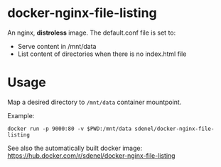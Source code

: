 # docker-nginx-file-listing

An nginx, **distroless** image. The default.conf file is set to:
* Serve content in /mnt/data
* List content of directories when there is no index.html file

# Usage
Map a desired directory to `/mnt/data` container mountpoint.

Example:
```
docker run -p 9000:80 -v $PWD:/mnt/data sdenel/docker-nginx-file-listing
```

See also the automatically built docker image: https://hub.docker.com/r/sdenel/docker-nginx-file-listing
